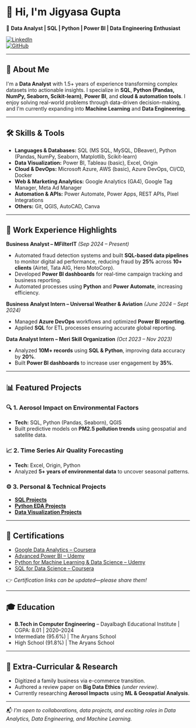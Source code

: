 # 👋 Hi, I'm **Jigyasa Gupta**

📍 **Data Analyst | SQL | Python | Power BI | Data Engineering Enthusiast**

[![LinkedIn](https://img.shields.io/badge/LinkedIn-blue?style=flat&logo=linkedin&labelColor=blue)](https://www.linkedin.com/in/jigyasa-gupta17/)  
[![GitHub](https://img.shields.io/badge/GitHub-black?style=flat&logo=github)](https://github.com/JigyasaGupta17)

---

## 🚀 About Me

I'm a **Data Analyst** with 1.5+ years of experience transforming complex datasets into actionable insights. I specialize in **SQL**, **Python (Pandas, NumPy, Seaborn, Scikit-learn)**, **Power BI**, and **cloud & automation tools**. I enjoy solving real-world problems through data-driven decision-making, and I'm currently expanding into **Machine Learning** and **Data Engineering**.

---

## 🛠 Skills & Tools

- **Languages & Databases:** SQL (MS SQL, MySQL, DBeaver), Python (Pandas, NumPy, Seaborn, Matplotlib, Scikit-learn)
- **Data Visualization:** Power BI, Tableau (basic), Excel, Origin
- **Cloud & DevOps:** Microsoft Azure, AWS (basic), Azure DevOps, CI/CD, Docker
- **Web & Marketing Analytics:** Google Analytics (GA4), Google Tag Manager, Meta Ad Manager
- **Automation & APIs:** Power Automate, Power Apps, REST APIs, Pixel Integrations
- **Others:** Git, QGIS, AutoCAD, Canva

---

## 💼 Work Experience Highlights

**Business Analyst – MFilterIT** *(Sep 2024 – Present)*  
- Automated fraud detection systems and built **SQL-based data pipelines** to monitor digital ad performance, reducing fraud by **25%** across **10+ clients** (Airtel, Tata AIG, Hero MotoCorp).
- Developed **Power BI dashboards** for real-time campaign tracking and business reporting.
- Automated processes using **Python** and **Power Automate**, increasing efficiency.

**Business Analyst Intern – Universal Weather & Aviation** *(June 2024 – Sept 2024)*  
- Managed **Azure DevOps** workflows and optimized **Power BI reporting**.
- Applied **SQL** for ETL processes ensuring accurate global reporting.

**Data Analyst Intern – Meri Skill Organization** *(Oct 2023 – Nov 2023)*  
- Analyzed **10M+ records** using **SQL & Python**, improving data accuracy by **20%**.
- Built **Power BI dashboards** to increase user engagement by **35%**.

---

## 📊 Featured Projects

### 🔍 **1. Aerosol Impact on Environmental Factors**
- **Tech:** SQL, Python (Pandas, Seaborn), QGIS
- Built predictive models on **PM2.5 pollution trends** using geospatial and satellite data.

### 📈 **2. Time Series Air Quality Forecasting**
- **Tech:** Excel, Origin, Python
- Analyzed **5+ years of environmental data** to uncover seasonal patterns.

### ⚙️ **3. Personal & Technical Projects**
- [**SQL Projects**](https://github.com/JigyasaGupta17/SQL-Projects)
- [**Python EDA Projects**](https://github.com/JigyasaGupta17/Python-EDA-Projects)
- [**Data Visualization Projects**](https://github.com/JigyasaGupta17/My-Data-Visualization-Projects)

---

## 📜 Certifications

- [Google Data Analytics – Coursera](#)
- [Advanced Power BI – Udemy](#)
- [Python for Machine Learning & Data Science – Udemy](#)
- [SQL for Data Science – Coursera](#)

👉 *Certification links can be updated—please share them!*

---

## 🎓 Education

- **B.Tech in Computer Engineering** – Dayalbagh Educational Institute | CGPA: 8.01 | 2020–2024
- Intermediate (95.6%) | The Aryans School
- High School (91.8%) | The Aryans School

---

## 🌟 Extra-Curricular & Research

- Digitized a family business via e-commerce transition.
- Authored a review paper on **Big Data Ethics** *(under review)*.
- Currently researching **Aerosol Impacts** using **ML & Geospatial Analysis**.

---

📬 *I'm open to collaborations, data projects, and exciting roles in Data Analytics, Data Engineering, and Machine Learning.*

